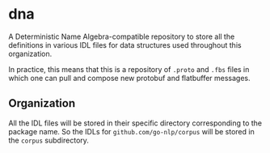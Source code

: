 # dna
A Deterministic Name Algebra-compatible repository to store all the definitions in various IDL files for data structures used throughout this organization.

In practice, this means that this is a repository of `.proto` and `.fbs` files in which one can pull and compose new protobuf and flatbuffer messages.


## Organization

All the IDL files will be stored in their specific directory corresponding to the package name. So the IDLs for `github.com/go-nlp/corpus` will be stored in the `corpus` subdirectory.
